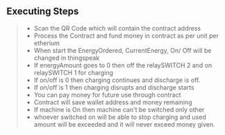 ## Executing Steps

> + Scan the QR Code which will contain the contract address
> + Process the Contract and fund money in contract as per unit per etherium
> + When start the EnergyOrdered, CurrentEnergy, On/ Off will be changed in thingspeak
> + If energyAmount goes to 0 then off the relaySWITCH 2 and on relaySWITCH 1 for charging
> + If on/off is 0 then charging continues and discharge is off.
> + If on/off is 1 then charging disrupts and discharge starts
> + You can pay money for future use through contract
> + Contract will save wallet address and money remaining
> + If machine is On then machine can't be switched only other
> + whoever switched on will be able to stop charging and used amount will be exceeded and it will never exceed money given.

